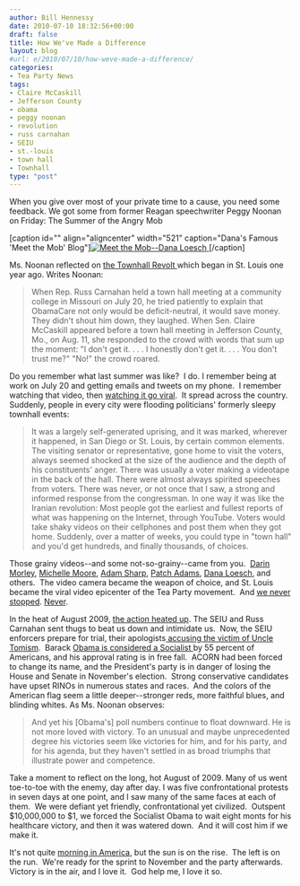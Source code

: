 ```yaml
---
author: Bill Hennessy
date: 2010-07-10 18:32:56+00:00
draft: false
title: How We've Made a Difference
layout: blog
#url: e/2010/07/10/how-weve-made-a-difference/
categories:
- Tea Party News
tags:
- Claire McCaskill
- Jefferson County
- obama
- peggy noonan
- revolution
- russ carnahan
- SEIU
- st.-louis
- town hall
- Townhall
type: "post"
---
```


When you give over most of your private time to a cause, you need some feedback. We got some from former Reagan speechwriter Peggy Noonan on Friday: The Summer of the Angry Mob

[caption id="" align="aligncenter" width="521" caption="Dana's Famous 'Meet the Mob' Blog"][![Meet the Mob--Dana Loesch](https://go2.wordpress.com/?id=725X1342&site=thedanashow.wordpress.com&url=http%3A%2F%2Fthedanashow.files.wordpress.com%2F2009%2F08%2Fiamthemob6.jpg&sref=http%3A%2F%2Fthedanashow.wordpress.com%2F2009%2F08%2F06%2Fmeet-the-mob%2F)
](https://thedanashow.wordpress.com/2009/08/06/meet-the-mob/)[/caption]

Ms. Noonan reflected on [the Townhall Revolt ](https://online.wsj.com/article/declarations.html)which began in St. Louis one year ago. Writes Noonan:


> When Rep. Russ Carnahan held a town hall meeting at a community college in Missouri on July 20, he tried patiently to explain that ObamaCare not only would be deficit-neutral, it would save money. They didn't shout him down, they laughed. When Sen. Claire McCaskill appeared before a town hall meeting in Jefferson County, Mo., on Aug. 11, she responded to the crowd with words that sum up the moment: "I don't get it. . . . I honestly don't get it. . . . You don't trust me?" "No!" the crowd roared.


Do you remember what last summer was like?  I do. I remember being at work on July 20 and getting emails and tweets on my phone.  I remember watching that video, then [watching it go viral](https://michellemalkin.com/2009/07/21/politician-claims-obamacare-saves-voters-laugh-out-loud/).  It spread across the country. Suddenly, people in every city were flooding politicians' formerly sleepy townhall events:


> It was a largely self-generated uprising, and it was marked, wherever it happened, in San Diego or St. Louis, by certain common elements. The visiting senator or representative, gone home to visit the voters, always seemed shocked at the size of the audience and the depth of his constituents' anger. There was usually a voter making a videotape in the back of the hall. There were almost always spirited speeches from voters. There was never, or not once that I saw, a strong and informed response from the congressman. In one way it was like the Iranian revolution: Most people got the earliest and fullest reports of what was happening on the Internet, through YouTube. Voters would take shaky videos on their cellphones and post them when they got home. Suddenly, over a matter of weeks, you could type in "town hall" and you'd get hundreds, and finally thousands, of choices.


Those grainy videos--and some not-so-grainy--came from you.  [Darin Morley](https://rebootcongress.blogspot.com), [Michelle Moore](https://www.atraditionallifelived.com/), [Adam Sharp](https://sharpelbowsstl.blogspot.com/), [Patch Adams](https://poedpatriot.blogspot.com/), [Dana Loesch](https://danaradio.com), and others.  The video camera became the weapon of choice, and St. Louis became the viral video epicenter of the Tea Party movement.  And [we never stopped](https://biggovernment.com/publius/2010/04/01/rep-phil-hare-d-il-i-dont-worry-about-the-constitution/). [Never](https://stlouisteaparty.com/2010/03/25/wheres-the-coffin-2/).

In the heat of August 2009, [the action heated up](https://gatewaypundit.firstthings.com/2009/08/tea-party-patriots-greet-obama-s-astroturf-express-at-ibew-union-hall-rally-update-lets-do-it-for-teddy-signs/). The SEIU and Russ Carnahan sent thugs to beat us down and intimidate us.  Now, the SEIU enforcers prepare for trial, their apologists[ accusing the victim of Uncle Tomism](https://gatewaypundit.firstthings.com/2010/07/caught-on-tape-racist-naacp-leader-says-kenneth-gladney-not-black-enough-to-protect-hes-an-uncle-tom-video/).  Barack [Obama is considered a Socialist ](https://hotair.com/archives/2010/07/09/obama-underwater-in-carville-poll/)by 55 percent of Americans, and his approval rating is in free fall.  ACORN had been forced to change its name, and the President's party is in danger of losing the House and Senate in November's election.  Strong conservative candidates have upset RINOs in numerous states and races.  And the colors of the American flag seem a little deeper--stronger reds, more faithful blues, and blinding whites. As Ms. Noonan observes:


> And yet his [Obama's] poll numbers continue to float downward. He is not more loved with victory. To an unusual and maybe unprecedented degree his victories seem like victories for him, and for his party, and for his agenda, but they haven't settled in as broad triumphs that illustrate power and competence.


Take a moment to reflect on the long, hot August of 2009. Many of us went toe-to-toe with the enemy, day after day. I was five confrontational protests in seven days at one point, and I saw many of the same faces at each of them.  We were defiant yet friendly, confrontational yet civilized.  Outspent $10,000,000 to $1, we forced the Socialist Obama to wait eight monts for his healthcare victory, and then it was watered down.  And it will cost him if we make it.

It's not quite [morning in America](https://www.youtube.com/watch?v=EU-IBF8nwSY), but the sun is on the rise.  The left is on the run.  We're ready for the sprint to November and the party afterwards.  Victory is in the air, and I love it.  God help me, I love it so.

